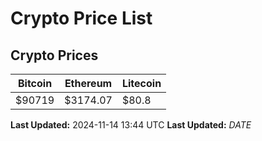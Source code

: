 # Crypto Price List

## Crypto Prices
| Bitcoin | Ethereum | Litecoin |
| ------- | -------- | -------- |
| $90719 | $3174.07 | $80.8 |
**Last Updated:** 2024-11-14 13:44 UTC
**Last Updated:** $DATE$
